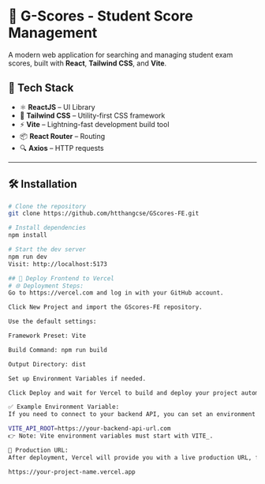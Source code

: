 # 🚀 G-Scores - Student Score Management

A modern web application for searching and managing student exam scores, built with **React**, **Tailwind CSS**, and **Vite**.

## 🔧 Tech Stack

- ⚛️ **ReactJS** – UI Library
- 💨 **Tailwind CSS** – Utility-first CSS framework
- ⚡ **Vite** – Lightning-fast development build tool
- 📦 **React Router** – Routing
- 🔍 **Axios** – HTTP requests

---
## 🛠️ Installation

```bash
# Clone the repository
git clone https://github.com/htthangcse/GScores-FE.git

# Install dependencies
npm install

# Start the dev server
npm run dev
Visit: http://localhost:5173

## 🚀 Deploy Frontend to Vercel
# 🌐 Deployment Steps:
Go to https://vercel.com and log in with your GitHub account.

Click New Project and import the GScores-FE repository.

Use the default settings:

Framework Preset: Vite

Build Command: npm run build

Output Directory: dist

Set up Environment Variables if needed.

Click Deploy and wait for Vercel to build and deploy your project automatically.

✅ Example Environment Variable:
If you need to connect to your backend API, you can set an environment variable like this:

VITE_API_ROOT=https://your-backend-api-url.com
👉 Note: Vite environment variables must start with VITE_.

🎯 Production URL:
After deployment, Vercel will provide you with a live production URL, for example:

https://your-project-name.vercel.app
